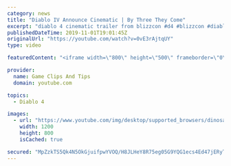 ```yaml
---
category: news
title: "Diablo IV Announce Cinematic | By Three They Come"
excerpt: "diablo 4 cinematic trailer from blizzcon #d4 #blizzcon #diablo."
publishedDateTime: 2019-11-01T19:01:45Z
originalUrl: "https://youtube.com/watch?v=0vE3rAjtqUY"
type: video

featuredContent: "<iframe width=\"800\" height=\"500\" frameborder=\"0\" src=\"https://www.youtube.com/embed/0vE3rAjtqUY\" allow=\"accelerometer; autoplay; encrypted-media; gyroscope; picture-in-picture\" allowfullscreen></iframe>"

provider:
  name: Game Clips And Tips
  domain: youtube.com

topics:
  - Diablo 4

images:
  - url: "https://www.youtube.com/img/desktop/supported_browsers/dinosaur.png"
    width: 1200
    height: 800
    isCached: true

secured: "MpZzkTS5Qk4N5OkGjuifpwYVOQ/H8JLHeY8R75eg05G9YQG1ecs4Ed47jERyTTzhf+BT3FUhgcJxB+mtl/oJFMk7Wt2GJ9ghTQ/2qinXRlIIjA98Ev2QKvfVKEjFnb2gAAk9CbyEq2VNukfOxdgAzkzpmyW9GAhjQWgnS2BrAJDRcwu8z4n2leEQnLUfgI2/3c0LozWqgc/K9MT2Hnr4+jLarjxnfDu9CBuWnQXgjsMWgXA2pijWH0W9h8YmRlWCyYOekK1mhbwuMlEn+81ccg29H/M8X+OYPA1JOHhkrlUu/lOJd0xtBUCoSCeyHSsigrmPUrBRfzOwV5iPI1oy1Pxl4aSl7Ilg58cXACb1YL9l42R4Nv/e+k2F3M8u36Hv9lKwTDbVIIkJpA6ClJtNug==;WlSX8AMwn/HmT0GQzDVBBw=="
---
```


